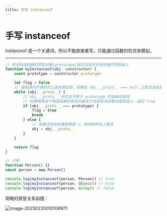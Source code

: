 ```yaml
---
title: 手写 instanceof
---
```


# 手写 instanceof

instanceof 是一个关键词，所以不能直接重写，只能通过函数的形式来模拟。

---

```js
// 检测构造函数的原型对象(prototype)是否出现在实例对象的原型链上
function myInstanceof(obj, constructor) {
    const prototype = constructor.prototype

    let flag = false
    // 使用递归不停的向上查找原型链，如果在 obj.__proto__ === null 之前还没找到，就表示不存在
    while (obj.__proto__) {
        // obj.__proto__ 存在且不等于 prototype 时就继续查找
        // 如果相等这个构造函数的原型对象处于当前检测对象的原型链上，返回 true
        if (obj.__proto__ === prototype) {
            flag = true
            break
        } else {
            // 如果没找到则重新赋值 v，保持继续向上查找
            obj = obj.__proto__
        }
    }

    return flag
}

// 示例
function Person() {}
const person = new Person()

console.log(myInstanceof(person, Person)) // true
console.log(myInstanceof(person, Object)) // true
console.log(myInstanceof(person, Array)) // false
```

简略的原型关系如图：

![image-20250220010108971](https://cos.coderjc.cn/blog/image-20250220010108971.png)